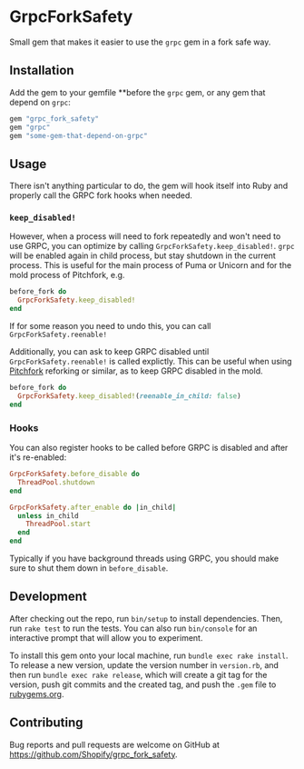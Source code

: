 # GrpcForkSafety

Small gem that makes it easier to use the `grpc` gem in a fork safe way.

## Installation

Add the gem to your gemfile **before the `grpc` gem, or any gem that depend on `grpc`:

```ruby
gem "grpc_fork_safety"
gem "grpc"
gem "some-gem-that-depend-on-grpc"
```

## Usage

There isn't anything particular to do, the gem will hook itself into Ruby and properly call the GRPC fork hooks when needed.

### `keep_disabled!`

However, when a process will need to fork repeatedly and won't need to use GRPC, you can optimize by calling `GrpcForkSafety.keep_disabled!`.
`grpc` will be enabled again in child process, but stay shutdown in the current process. This is useful for the main process of Puma or Unicorn
and for the mold process of Pitchfork, e.g.

```ruby
before_fork do
  GrpcForkSafety.keep_disabled!
end
```

If for some reason you need to undo this, you can call `GrpcForkSafety.reenable!`

Additionally, you can ask to keep GRPC disabled until `GrpcForkSafety.reenable!` is called explictly.
This can be useful when using [Pitchfork](https://github.com/Shopify/pitchfork) reforking or similar, as to
keep GRPC disabled in the mold.

```ruby
before_fork do
  GrpcForkSafety.keep_disabled!(reenable_in_child: false)
end
```

### Hooks

You can also register hooks to be called before GRPC is disabled and after it's re-enabled:

```ruby
GrpcForkSafety.before_disable do
  ThreadPool.shutdown
end

GrpcForkSafety.after_enable do |in_child|
  unless in_child
    ThreadPool.start
  end
end
```

Typically if you have background threads using GRPC, you should make sure to shut them down in `before_disable`.

## Development

After checking out the repo, run `bin/setup` to install dependencies. Then, run `rake test` to run the tests. You can also run `bin/console` for an interactive prompt that will allow you to experiment.

To install this gem onto your local machine, run `bundle exec rake install`. To release a new version, update the version number in `version.rb`, and then run `bundle exec rake release`, which will create a git tag for the version, push git commits and the created tag, and push the `.gem` file to [rubygems.org](https://rubygems.org).

## Contributing

Bug reports and pull requests are welcome on GitHub at https://github.com/Shopify/grpc_fork_safety.
